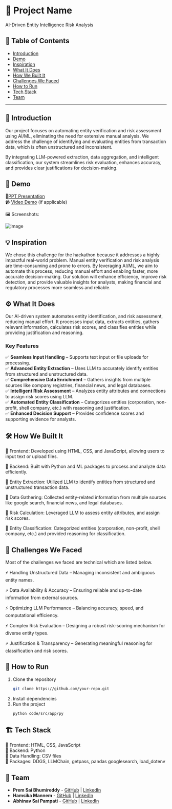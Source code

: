 # 🚀 Project Name
AI-Driven Entity Intelligence Risk Analysis

## 📌 Table of Contents
- [Introduction](#introduction)
- [Demo](#demo)
- [Inspiration](#inspiration)
- [What It Does](#what-it-does)
- [How We Built It](#how-we-built-it)
- [Challenges We Faced](#challenges-we-faced)
- [How to Run](#how-to-run)
- [Tech Stack](#tech-stack)
- [Team](#team)

---

## 🎯 Introduction
Our project focuses on automating entity verification and risk assessment using AI/ML, eliminating the need for extensive manual analysis. We address the challenge of identifying and evaluating entities from transaction data, which is often unstructured and inconsistent.

By integrating LLM-powered extraction, data aggregation, and intelligent classification, our system streamlines risk evaluation, enhances accuracy, and provides clear justifications for decision-making.
## 🎥 Demo
📑[PPT Presentation](https://docs.google.com/presentation/d/1rK0PEE7DOOhVyTHGlyVTpvQ5xh3Aj8dlbGdrAI9pwV4/edit?slide=id.g343804b4342_6_66#slide=id.g343804b4342_6_66)     
📹 [Video Demo](#) (if applicable)  

🖼️ Screenshots:


![image](https://github.com/user-attachments/assets/d16d4634-2479-4b61-bfbd-7e980e67bf50)


## 💡 Inspiration
We chose this challenge for the hackathon because it addresses a highly impactful real-world problem. Manual entity verification and risk analysis are time-consuming and prone to errors. By leveraging AI/ML, we aim to automate this process, reducing manual effort and enabling faster, more accurate decision-making. Our solution will enhance efficiency, improve risk detection, and provide valuable insights for analysts, making financial and regulatory processes more seamless and reliable.

## ⚙️ What It Does
Our AI-driven system automates entity identification, and risk assessment, reducing manual effort. It processes input data, extracts entities, gathers relevant information, calculates risk scores, and classifies entities while providing justification and reasoning.  

### **Key Features**  
✅ **Seamless Input Handling** – Supports text input or file uploads for processing.  
✅ **Advanced Entity Extraction** – Uses LLM to accurately identify entities from structured and unstructured data.  
✅ **Comprehensive Data Enrichment** – Gathers insights from multiple sources like company registries, financial news, and legal databases.  
✅ **Intelligent Risk Assessment** – Analyzes entity attributes and connections to assign risk scores using LLM.  
✅ **Automated Entity Classification** – Categorizes entities (corporation, non-profit, shell company, etc.) with reasoning and justification.  
✅ **Enhanced Decision Support** – Provides confidence scores and supporting evidence for analysts.

## 🛠️ How We Built It
🔹 Frontend: Developed using HTML, CSS, and JavaScript, allowing users to input text or upload files.

🔹 Backend: Built with Python and ML packages to process and analyze data efficiently.

🔹 Entity Extraction: Utilized LLM to identify entities from structured and unstructured transaction data.

🔹 Data Gathering: Collected entity-related information from multiple sources like google search, financial news, and legal databases.

🔹 Risk Calculation: Leveraged LLM to assess entity attributes, and assign risk scores.

🔹 Entity Classification: Categorized entities (corporation, non-profit, shell company, etc.) and provided reasoning for classification.

## 🚧 Challenges We Faced
Most of the challenges we faced are technical which are listed below.

⚡ Handling Unstructured Data – Managing inconsistent and ambiguous entity names.

⚡ Data Availability & Accuracy – Ensuring reliable and up-to-date information from external sources.

⚡ Optimizing LLM Performance – Balancing accuracy, speed, and computational efficiency.

⚡ Complex Risk Evaluation – Designing a robust risk-scoring mechanism for diverse entity types.

⚡ Justification & Transparency – Generating meaningful reasoning for classification and risk scores.

## 🏃 How to Run
1. Clone the repository  
   ```sh
   git clone https://github.com/your-repo.git
   ```
2. Install dependencies  
3. Run the project  
   ```sh
   python code/src/app/py
   ```

## 🏗️ Tech Stack
🔹 Frontend: HTML, CSS, JavaScript   
🔹 Backend: Python   
🔹 Data Handling: CSV files    
🔹 Packages: DDGS, LLMChain, getpass, pandas googlesearch, load_dotenv

## 👥 Team
- **Prem Sai Bhumireddy** - [GitHub](https://github.com/premsai1503) | [LinkedIn](https://www.linkedin.com/in/prem-sai-bhumireddy-62ab96214/)
- **Hamsika Mannem** - [GitHub](#) | [LinkedIn](https://www.linkedin.com/in/hamsika-mannem-7b2a5322a/)
- **Abhinav Sai Pampati** - [GitHub](https://github.com/abhinav2312) | [LinkedIn](https://www.linkedin.com/in/abhinav-sai-pampati-282b2a244/)
